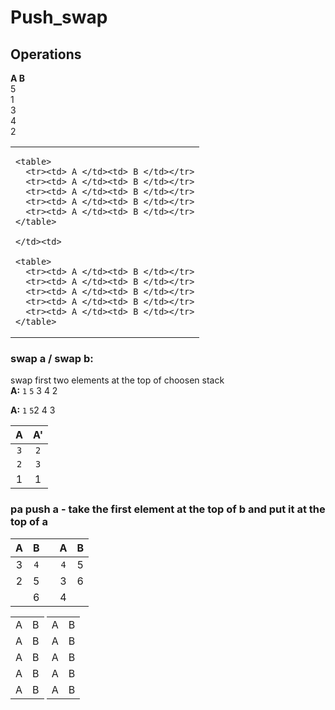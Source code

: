 # Push_swap

## Operations
**A  B**  
5  
1  
3  
4  
2

<table>
  <tr><td>
    
    <table>
      <tr><td> A </td><td> B </td></tr>
      <tr><td> A </td><td> B </td></tr>
      <tr><td> A </td><td> B </td></tr>
      <tr><td> A </td><td> B </td></tr>
      <tr><td> A </td><td> B </td></tr>
    </table>
    
    </td><td>
    
    <table>
      <tr><td> A </td><td> B </td></tr>
      <tr><td> A </td><td> B </td></tr>
      <tr><td> A </td><td> B </td></tr>
      <tr><td> A </td><td> B </td></tr>
      <tr><td> A </td><td> B </td></tr>
    </table>
    
  </td></tr>
</table>

### **swap a / swap b:**  
swap first two elements at the top of choosen stack  
**A:** `1` `5` 3 4 2

**A:**
`1` `5`2 4 3

| A | A' |
|:----:|:----:|
| `3` | `2` |
| `2` | `3` | 
| 1 | 1 |

### **pa** push a - take the first element at the top of b and put it at the top of a
|    A | B   | | A    | B   |
|:----:|:----:|-|:----:|:----:|
| 3 | `4` | | `4` | 5 |
| 2 | 5 | | 3 | 6 | 
|   | 6   | | 4 | 

<style type="text/css">
table.t1
{
   display: inline;
}
</style>
 <table class="t1">
      <tr><td> A </td><td> B </td></tr>
      <tr><td> A </td><td> B </td></tr>
      <tr><td> A </td><td> B </td></tr>
      <tr><td> A </td><td> B </td></tr>
      <tr><td> A </td><td> B </td></tr>
    </table><table class="t1">
      <tr><td> A </td><td> B </td></tr>
      <tr><td> A </td><td> B </td></tr>
      <tr><td> A </td><td> B </td></tr>
      <tr><td> A </td><td> B </td></tr>
      <tr><td> A </td><td> B </td></tr>
    </table>
